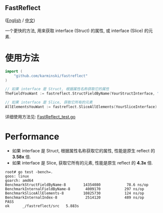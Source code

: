 FastReflect
-----------

([English](./README.md) / [中文](./README-zh-CN.md))

一个更快的方法, 用来获取 interface (Struct) 的属性, 或 interface (Slice)  的元素.


# 使用方法

```go
import (
    "github.com/karminski/fastreflect"
)

// 如果 interface 是 Struct, 根据属性名称获取它的属性
TheFieldYouWant := fastreflect.StructFieldByName(YourStructInterface, "FieldName")

// 如果 interface 是 Slice, 获取它所有的元素
AllElementsYouWant := fastreflect.SliceAllElements(YourSliceInterface)

```

详细使用方法见: [FastReflect_test.go](./FastReflect_test.go)


# Performance

- 如果 interface 是 Struct, 根据属性名称获取它的属性, 性能是原生 reflect 的 **3.58x** 倍.
- 如果 interface 是 Slice, 获取它所有的元素, 性能是原生 reflect 的 **4.3x** 倍.

```
root# go test -bench=.
goos: linux
goarch: amd64
BenchmarkStructFieldByName-8        14354080            78.6 ns/op
BenchmarkInternalFieldByName-8       4009170           297 ns/op
BenchmarkSliceAllElements-8         10825730           124 ns/op
BenchmarkInternalIndex-8             2514120           489 ns/op
PASS
ok      _/fastreflect/src   5.883s
```
